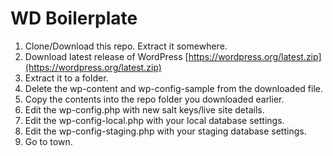 # WD Boilerplate

1. Clone/Download this repo. Extract it somewhere.
2. Download latest release of WordPress [https://wordpress.org/latest.zip](https://wordpress.org/latest.zip)
3. Extract it to a folder.
4. Delete the wp-content and wp-config-sample from the downloaded file.
5. Copy the contents into the repo folder you downloaded earlier.
6. Edit the wp-config.php with new salt keys/live site details.
7. Edit the wp-config-local.php with your local database settings.
8. Edit the wp-config-staging.php with your staging database settings.
9. Go to town.
